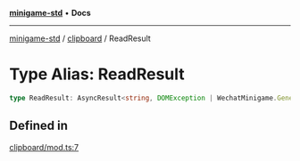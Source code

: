 [**minigame-std**](../../../README.md) • **Docs**

***

[minigame-std](../../../README.md) / [clipboard](../README.md) / ReadResult

# Type Alias: ReadResult

```ts
type ReadResult: AsyncResult<string, DOMException | WechatMinigame.GeneralCallbackResult>;
```

## Defined in

[clipboard/mod.ts:7](https://github.com/JiangJie/minigame-std/blob/1fb9a762786cb461df809682ecf1703bbcf00b3a/src/std/clipboard/mod.ts#L7)
